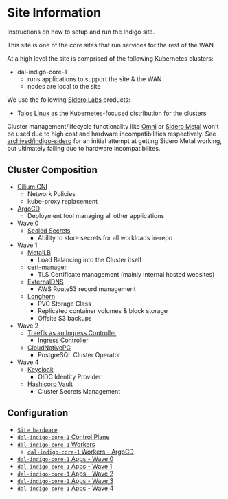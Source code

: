 # Site Information

Instructions on how to setup and run the Indigo site.

This site is one of the core sites that run services for the rest of the WAN.

At a high level the site is comprised of the following Kubernetes clusters:
* dal-indigo-core-1
  * runs applications to support the site & the WAN
  * nodes are local to the site

We use the following [Sidero Labs](https://www.siderolabs.com/) products:
* [Talos Linux](https://www.talos.dev/) as the Kubernetes-focused distribution for the clusters

Cluster management/lifecycle functionality like [Omni](https://omni.siderolabs.com/) or [Sidero Metal](https://www.sidero.dev/) won't be used due to high cost and hardware incompatibilities respectively. See [archived/indigo-sidero](/sites/archived/indigo-sidero/) for an initial attempt at getting Sidero Metal working, but ultimately failing due to hardware incompatibilites.

## Cluster Composition
* [Cilium CNI](https://cilium.io/get-started/)
  * Network Policies
  * kube-proxy replacement
* [ArgoCD](https://argo-cd.readthedocs.io/en/stable/)
  * Deployment tool managing all other applications
* Wave 0
   * [Sealed Secrets](https://github.com/bitnami-labs/sealed-secrets/)
      * Ability to store secrets for all workloads in-repo
* Wave 1
   * [MetalLB](https://metallb.universe.tf/)
      * Load Balancing into the Cluster itself
   * [cert-manager](https://cert-manager.io/docs/)
      * TLS Certificate management (mainly internal hosted websites)
   * [ExternalDNS](https://github.com/kubernetes-sigs/external-dns)
      * AWS Route53 record management
   * [Longhorn](https://longhorn.io/docs/latest/what-is-longhorn/)
      * PVC Storage Class
      * Replicated container volumes & block storage
      * Offsite S3 backups
* Wave 2
   * [Traefik as an Ingress Controller](https://doc.traefik.io/traefik/providers/kubernetes-ingress/)
      * Ingress Controller
   * [CloudNativePG](https://cloudnative-pg.io/documentation/current/)
      * PostgreSQL Cluster Operator
* Wave 4
   * [Keycloak](https://www.keycloak.org/)
      * OIDC Identity Provider
   * [Hashicorp Vault](https://developer.hashicorp.com/vault#what-is-vault)
      * Cluster Secrets Management

## Configuration

* [`Site hardware`](docs/INDIGO-HARDWARE.md)
* [`dal-indigo-core-1` Control Plane](docs/INDIGO-CORE-1-CONTROL-PLANE.md)
* [`dal-indigo-core-1` Workers](docs/INDIGO-CORE-1-WORKERS.md)
  * [`dal-indigo-core-1` Workers - ArgoCD](docs/INDIGO-CORE-1-WORKERS-ARGOCD.md)
* [`dal-indigo-core-1` Apps - Wave 0](docs/INDIGO-CORE-1-APPS-WAVE-0.md)
* [`dal-indigo-core-1` Apps - Wave 1](docs/INDIGO-CORE-1-APPS-WAVE-1.md)
* [`dal-indigo-core-1` Apps - Wave 2](docs/INDIGO-CORE-1-APPS-WAVE-2.md)
* [`dal-indigo-core-1` Apps - Wave 3](docs/INDIGO-CORE-1-APPS-WAVE-3.md)
* [`dal-indigo-core-1` Apps - Wave 4](docs/INDIGO-CORE-1-APPS-WAVE-4.md)
